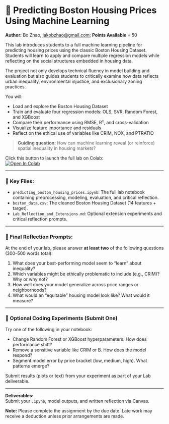 
# 🏡 Predicting Boston Housing Prices Using Machine Learning

**Author:** Bo Zhao, [jakobzhao@gmail.com](mailto:jakobzhao@gmail.com); **Points Available** = 50

This lab introduces students to a full machine learning pipeline for predicting housing prices using the classic Boston Housing Dataset. Students will learn to apply and compare multiple regression models while reflecting on the social structures embedded in housing data.

The project not only develops technical fluency in model building and evaluation but also guides students to critically examine how data reflects urban inequality, environmental injustice, and exclusionary zoning practices.

You will:

* Load and explore the Boston Housing Dataset
* Train and evaluate four regression models: OLS, SVR, Random Forest, and XGBoost
* Compare their performance using RMSE, R², and cross-validation
* Visualize feature importance and residuals
* Reflect on the ethical use of variables like CRIM, NOX, and PTRATIO

> **Guiding question:** How can machine learning reveal (or reinforce) spatial inequality in housing markets?

Click this button to launch the full lab on Colab:  
[![Open In Colab](https://colab.research.google.com/assets/colab-badge.svg)](https://colab.research.google.com/github/YOUR_GITHUB_USERNAME/YOUR_REPO_NAME/blob/main/predicting_boston_housing_prices.ipynb)

---

### 🔑 Key Files:

* `predicting_boston_housing_prices.ipynb`: The full lab notebook containing preprocessing, modeling, evaluation, and critical reflection.
* `boston_data.csv`: The cleaned Boston Housing Dataset (14 features + target).
* `Lab_Reflection_and_Extensions.md`: Optional extension experiments and critical reflection prompts.

---

### 📌 Final Reflection Prompts:

At the end of your lab, please answer **at least two** of the following questions (300–500 words total):

1. What does your best-performing model seem to “learn” about inequality?
2. Which variables might be ethically problematic to include (e.g., CRIM)? Why or why not?
3. How well does your model generalize across price ranges or neighborhoods?
4. What would an “equitable” housing model look like? What would it measure?

---

### 🧪 Optional Coding Experiments (Submit One)

Try one of the following in your notebook:

* Change Random Forest or XGBoost hyperparameters. How does performance shift?
* Remove a sensitive variable like CRIM or B. How does the model respond?
* Segment model error by price bracket (low, medium, high). What patterns emerge?

Submit results (plots or text) from your experiment as part of your Lab deliverable.

---

**Deliverables:**  
Submit your `.ipynb`, model outputs, and written reflection via Canvas.

**Note:** Please complete the assignment by the due date. Late work may receive a deduction unless prior arrangements are made.

